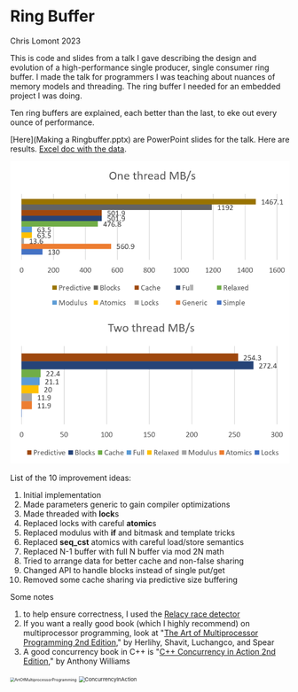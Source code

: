 # Ring Buffer

Chris Lomont 2023

This is code and slides from a talk I gave describing the design and evolution of a high-performance single producer, single consumer ring buffer. I made the talk for programmers I was teaching about nuances of memory models and threading. The ring buffer I needed for an embedded project I was doing.

Ten ring buffers are explained, each better than the last, to eke out every ounce of performance. 

[Here](Making a Ringbuffer.pptx) are PowerPoint slides for the talk. Here are results. [Excel doc with the data](Data.xlsx).

<img src="images\Results.png" alt="Results" style="zoom:67%;" />

List of the 10 improvement ideas:

1. Initial implementation
2. Made parameters generic to gain compiler optimizations
3. Made threaded with **lock**s
4. Replaced locks with careful **atomic**s
5. Replaced modulus with **if** and bitmask and template tricks
6. Replaced **seq_cst** atomics with careful load/store semantics
7. Replaced N-1 buffer with full N buffer via mod 2N math
8. Tried to arrange data for better cache and non-false sharing
9. Changed API to handle blocks instead of single put/get
10. Removed some cache sharing via predictive size buffering



Some notes

1. to help ensure correctness, I used the [Relacy race detector](https://github.com/dvyukov/relacy)
2. If you want a really good book (which I highly recommend) on multiprocessor programming, look at "[The Art of Multiprocessor Programming 2nd Edition](https://www.amazon.com/Art-Multiprocessor-Programming-Maurice-Herlihy/dp/0124159508/)," by Herlihy, Shavit, Luchangco, and Spear 
3. A good concurrency book in C++ is  "[C++ Concurrency in Action 2nd Edition](https://www.amazon.com/C-Concurrency-Action-Practical-Multithreading/dp/1933988770/)," by Anthony Williams



<img src="C:\Users\Chris\OneDrive\Code\RingBuffer\images\ArtOfMultiprocessorProgramming.jpg" alt="ArtOfMultiprocessorProgramming" style="zoom:50%;" />

<img src="C:\Users\Chris\OneDrive\Code\RingBuffer\images\ConcurrencyInAction.jpg" alt="ConcurrencyInAction" style="zoom:67%;" />